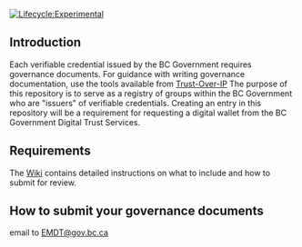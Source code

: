 [![Lifecycle:Experimental](https://img.shields.io/badge/Lifecycle-Experimental-339999)](<Redirect-URL>)

## Introduction

Each verifiable credential issued by the BC Government requires governance documents. For guidance with writing governance documentation, use the tools available from [Trust-Over-IP](https://trustoverip.org/our-work/deliverables/) 
The purpose of this repository is to serve as a registry of groups within the BC Government who are "issuers" of verifiable credentials. Creating an entry in this repository will be a requirement for requesting a digital wallet from the BC Government Digital Trust Services.

## Requirements
The [Wiki](https://github.com/bcgov/bc-vcpedia/wiki) contains detailed instructions on what to include and how to submit for review.

## How to submit your governance documents

email to [EMDT@gov.bc.ca](mailto:EMDT@gov.bc.ca)
